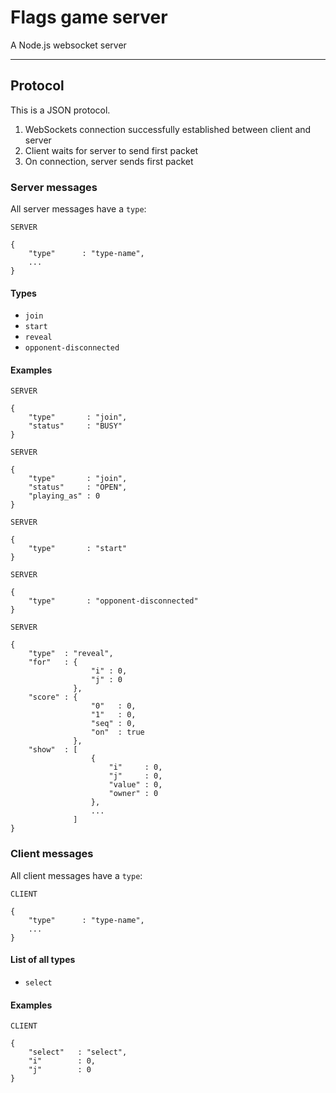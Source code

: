 # Flags game server

A Node.js websocket server

---

## Protocol

This is a JSON protocol.

1. WebSockets connection successfully established between client and server
2. Client waits for server to send first packet
3. On connection, server sends first packet

### Server messages

All server messages have a `type`:

```
SERVER

{
    "type"      : "type-name",
    ...
}
```


#### Types

- `join`
- `start`
- `reveal`
- `opponent-disconnected`


#### Examples

```
SERVER

{
    "type"       : "join",
    "status"     : "BUSY"
}
```

```
SERVER

{
    "type"       : "join",
    "status"     : "OPEN",
    "playing_as" : 0
}
```

```
SERVER

{
    "type"       : "start"
}
```

````
SERVER

{
    "type"       : "opponent-disconnected"
}
````

````
SERVER

{
    "type"  : "reveal",
    "for"   : {
                  "i" : 0,
                  "j" : 0
              },
    "score" : {
                  "0"   : 0,
                  "1"   : 0,
                  "seq" : 0,
                  "on"  : true
              },
    "show"  : [
                  {
                      "i"     : 0,
                      "j"     : 0,
                      "value" : 0,
                      "owner" : 0
                  },
                  ...
              ]
}
````

### Client messages

All client messages have a `type`:

```
CLIENT

{
    "type"      : "type-name",
    ...
}
```

#### List of all types

- `select`

#### Examples

```
CLIENT

{
    "select"   : "select",
    "i"        : 0,
    "j"        : 0
}
```